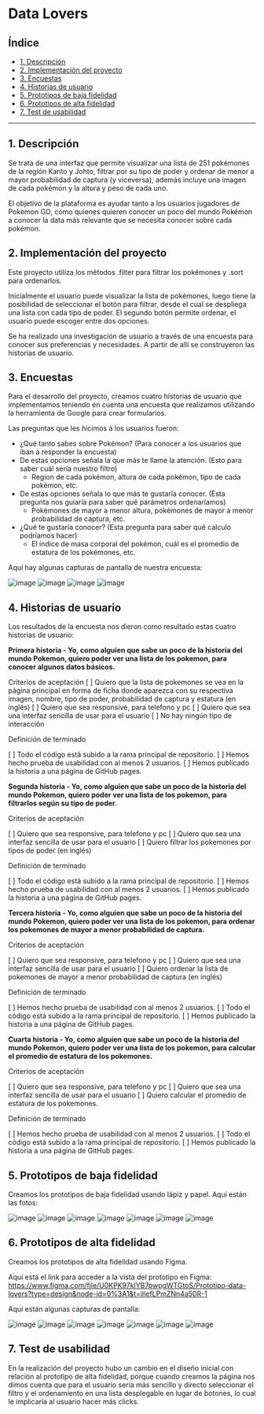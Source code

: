 # Data Lovers

## Índice

* [1. Descripción](#1-descripción)
* [2. Implementación del proyecto](#2-implementación-del-proyecto)
* [3. Encuestas](#3-encuestas)
* [4. Historias de usuario](#4-historias-de-usuario)
* [5. Prototipos de baja fidelidad](#5-prototipos-de-baja-fidelidad)
* [6. Prototipos de alta fidelidad](#6-prototipos-de-alta-fidelidad)
* [7. Test de usabilidad](#7-test-de-usabilidad)

***
## 1. Descripción

Se trata de una interfaz que permite visualizar una lista de 251 pokémones de la región Kanto y Johto, filtrar por su tipo de poder y ordenar de menor a mayor probabilidad de captura (y viceversa), además incluye una imagen de cada pokémon y la altura y peso de cada uno.

El objetivo de la plataforma es ayudar tanto a los usuarios jugadores de Pokemon GO, como quienes quieren conocer un poco del mundo Pokémon a conocer la data más relevante que se necesita conocer sobre cada pokémon.

## 2. Implementación del proyecto

Este proyecto utiliza los métodos .filter para filtrar los pokémones y .sort para ordenarlos. 

Inicialmente el usuario puede visualizar la lista de pokémones, luego tiene la posibilidad de seleccionar el botón para filtrar, desde el cual se despliega una lista con cada tipo de poder. El segundo botón permite ordenar, el usuario puede escoger entre dos opciones. 

Se ha realizado una investigación de usuario a través de una encuesta para conocer sus preferencias y necesidades. A partir de allí se construyeron las historias de usuario.

## 3. Encuestas

Para el desarrollo del proyecto, creamos cuatro historias de usuario que implementamos teniendo en cuenta una encuesta que realizamos utilizando la herramienta de Google para crear formularios. 

Las preguntas que les hicimos a los usuarios fueron: 
- ¿Qué tanto sabes sobre Pokémon? (Para conocer a los usuarios que iban a responder la encuesta)
- De estas opciones señala la que más te llame la atención. (Esto para saber cuál sería nuestro filtro)
  - Region de cada pokémon, altura de cada pokémon, tipo de cada pokémon, etc. 
- De estas opciones señala lo que más te gustaría conocer. (Esta pregunta nos guiaría para saber qué parámetros ordenaríamos)
  - Pokémones de mayor a menor altura, pokémones de mayor a menor probabilidad de captura, etc. 
- ¿Qué te gustaría conocer? (Esta pregunta para saber qué calculo podríamos hacer)
  - El índice de masa corporal del pokémon, cuál es el promedio de estatura de los pokémones, etc. 

Aquí hay algunas capturas de pantalla de nuestra encuesta: 

![image](https://github.com/carolinaposadl/DEV007-data-lovers/assets/129551206/d6ea48f0-b0c2-48b3-a64c-b0b36a8bfc19)
![image](https://github.com/carolinaposadl/DEV007-data-lovers/assets/129551206/e21336a9-6d90-4068-a096-ccb328b1ce95)
![image](https://github.com/carolinaposadl/DEV007-data-lovers/assets/129551206/c6c068bb-34f5-420c-a28d-76c6f6845527)
![image](https://github.com/carolinaposadl/DEV007-data-lovers/assets/129551206/6a91e7c4-e03e-4c09-a65e-7441bebeb9bd)

## 4. Historias de usuario

Los resultados de la encuesta nos dieron como resultado estas cuatro historias de usuario: 

**Primera historia - Yo, como alguien que sabe un poco de la historia del mundo Pokemon, quiero poder ver una lista de los pokemon, para conocer algunos datos básicos.**

Criterios de aceptación 
[ ] Quiero que la lista de pokemones se vea en la página principal en forma de ficha donde aparezca con su respectiva imagen, nombre, tipo de poder, probabilidad de captura y estatura (en inglés)
[ ] Quiero que sea responsive, para telefono y pc
[ ] Quiero que sea una interfaz sencilla de usar para el usuario
[ ] No hay ningún tipo de interacción

Definición de terminado 

[ ] Todo el código está subido a la rama principal de repositorio.
[ ] Hemos hecho prueba de usabilidad con al menos 2 usuarios.
[ ] Hemos publicado la historia a una página de GitHub pages.

**Segunda historia - Yo, como alguien que sabe un poco de la historia del mundo Pokemon, quiero poder ver una lista de los pokemon, para filtrarlos según su tipo de poder.**

Criterios de aceptación 

[ ] Quiero que sea responsive, para telefono y pc
[ ] Quiero que sea una interfaz sencilla de usar para el usuario
[ ] Quiero filtrar los pokemones por tipos de poder (en inglés)

Definición de terminado 

[ ] Todo el código está subido a la rama principal de repositorio.
[ ] Hemos hecho prueba de usabilidad con al menos 2 usuarios.
[ ] Hemos publicado la historia a una página de GitHub pages.

**Tercera historia - Yo, como alguien que sabe un poco de la historia del mundo Pokemon, quiero poder ver una lista de los pokemon, para ordenar los pokemones de mayor a menor probabilidad de captura.**

Criterios de aceptación

[ ] Quiero que sea responsive, para telefono y pc
[ ] Quiero que sea una interfaz sencilla de usar para el usuario
[ ] Quiero ordenar la lista de pokemones de mayor a menor probabilidad de captura (en inglés)

Definición de terminado 

[ ] Hemos hecho prueba de usabilidad con al menos 2 usuarios.
[ ] Todo el código está subido a la rama principal de repositorio.
[ ] Hemos publicado la historia a una página de GitHub pages.

**Cuarta historia - Yo, como alguien que sabe un poco de la historia del mundo Pokemon, quiero poder ver una lista de los pokemon, para calcular el promedio de estatura de los pokemones.**

Criterios de aceptación 

[ ] Quiero que sea responsive, para telefono y pc
[ ] Quiero que sea una interfaz sencilla de usar para el usuario
[ ] Quiero calcular el promedio de estatura de los pokemones.

Definición de terminado 

[ ] Hemos hecho prueba de usabilidad con al menos 2 usuarios.
[ ] Todo el código está subido a la rama principal de repositorio.
[ ] Hemos publicado la historia a una página de GitHub pages.

## 5. Prototipos de baja fidelidad

Creamos los prototipos de baja fidelidad usando lápiz y papel. Aquí están las fotos: 

![image](https://github.com/carolinaposadl/DEV007-data-lovers/assets/129551206/6524de7d-7e2a-4c57-aa30-2a3270921ab4)
![image](https://github.com/carolinaposadl/DEV007-data-lovers/assets/129551206/ce9cc10d-c111-41e7-ba05-c0fb19b39541)
![image](https://github.com/carolinaposadl/DEV007-data-lovers/assets/129551206/3db45489-7d8a-4b7e-9e04-45fa04c17d63)
![image](https://github.com/carolinaposadl/DEV007-data-lovers/assets/129551206/fc0a1345-0ee0-44e9-918b-1b547aa1f0fe)
![image](https://github.com/carolinaposadl/DEV007-data-lovers/assets/129551206/f7854474-7de6-4180-97fd-c2282704270c)
![image](https://github.com/carolinaposadl/DEV007-data-lovers/assets/129551206/be4febfb-2f1b-42b9-838a-5f6cd452514c)
![image](https://github.com/carolinaposadl/DEV007-data-lovers/assets/129551206/6a9d7135-0cf2-423e-8ead-20d788e852fc)

## 6. Prototipos de alta fidelidad
Creamos los prototipos de alta fidelidad usando Figma. 

Aquí está el link para acceder a la vista del prototipo en Figma: 
https://www.figma.com/file/U0KPK97klYB7pwpgWTGtoS/Prototipo-data-lovers?type=design&node-id=0%3A1&t=iIlefLPmZNn4a50R-1

Aquí están algunas capturas de pantalla: 

![image](https://github.com/carolinaposadl/DEV007-data-lovers/assets/129551206/a273937c-bdd5-451a-9ac6-1a12304d2b15)
![image](https://github.com/carolinaposadl/DEV007-data-lovers/assets/129551206/b92d8b1e-c144-4f48-93cf-a21e294211b6)
![image](https://github.com/carolinaposadl/DEV007-data-lovers/assets/129551206/17368b69-2574-4a3d-b864-a62d200eb1af)
![image](https://github.com/carolinaposadl/DEV007-data-lovers/assets/129551206/0237ba45-06e9-4d08-8a4a-9a7ef1fb72de)
![image](https://github.com/carolinaposadl/DEV007-data-lovers/assets/129551206/21f21ce6-43ea-4b79-9289-94ea1b88b795)
![image](https://github.com/carolinaposadl/DEV007-data-lovers/assets/129551206/79a204be-8350-4216-a573-bdac3fad8d09)
![image](https://github.com/carolinaposadl/DEV007-data-lovers/assets/129551206/899de3b4-b718-46fd-9bce-4f0eb7ae3d51)


## 7. Test de usabilidad

En la realización del proyecto hubo un cambio en el diseño inicial con relación al prototipo de alta fidelidad, porque cuando creamos la página nos dimos cuenta que para el usuario sería más sencillo y directo seleccionar el filtro y el ordenamiento en una lista desplegable en lugar de botones, lo cual le implicaría al usuario hacer más clicks. 
